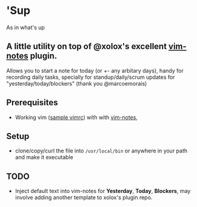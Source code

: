 # 'Sup

As in what's up

## A little utility on top of @xolox's excellent [vim-notes] plugin.

Allows you to start a note for today (or +- any arbitary days), handy for recording daily tasks, specially
for standup/daily/scrum updates for "yesterday/today/blockers" (thank you @marcoemorais)

## Prerequisites
* Working vim ([sample vimrc]) with with [vim-notes],

## Setup
* clone/copy/curl the file into `/usr/local/bin` or anywhere in your path and make it executable


## TODO

* Inject default text into vim-notes for **Yesterday**, **Today**, **Blockers**, may involve adding another template
to xolox's plugin repo.

[vim-notes]: http://github.com/xolox/vim-notes
[sample vimrc]: https://github.com/ceocoder/dotfiles/blob/master/vimrc

